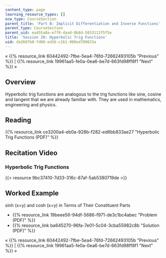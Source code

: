 ```yaml
---
content_type: page
learning_resource_types: []
ocw_type: CourseSection
parent_title: 'Part B: Implicit Differentiation and Inverse Functions'
parent_type: CourseSection
parent_uid: ea455a8a-e7f0-daad-0b8d-5033112f5f5e
title: 'Session 20: Hyperbolic Trig Functions'
uid: da268fb0-fd08-ed16-c1b1-988ed700633a
---
```


« {{% resource_link 60442492-7fbe-5ea4-76fd-72662493105b "Previous" %}} | {{% resource_link 19961aa5-fe0a-0ea6-be7d-663fd98ff8f1 "Next" %}} »

Overview
--------

Hyperbolic trig functions are analogous to the trig functions like sine, cosine and tangent that we are already familiar with. They are used in mathematics, engineering and physics.

Reading
-------

{{% resource_link ce3200a4-eb0a-928b-f282-ed6bb833ae27 "Hyperbolic Trig Functions (PDF)" %}}

Recitation Video
----------------

### Hyperbolic Trig Functions

{{< resource 9bc37410-7d33-316c-87af-5ab5380719de >}}

Worked Example
--------------

sinh (x+y) and cosh (x+y) in Terms of Their Constituent Parts

*   {{% resource_link 19beee56-94df-5686-f971-de3c1bc4abec "Problem (PDF)" %}}
*   {{% resource_link ba645270-96fa-7e01-5c04-3cba55982c8b "Solution (PDF)" %}}

« {{% resource_link 60442492-7fbe-5ea4-76fd-72662493105b "Previous" %}} | {{% resource_link 19961aa5-fe0a-0ea6-be7d-663fd98ff8f1 "Next" %}} »